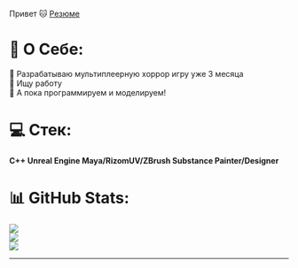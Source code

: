 Привет 🐱
[Резюме](https://github.com/user-attachments/files/16652860/ResumeGrabber.Programmer.2.1.pdf)
# 💫 О Себе:
🔭 Разрабатываю мультиплеерную хоррор игру уже 3 месяца<br>🤝 Ищу работу<br>🌱 А пока программируем и моделируем!


# 💻 Стек:
**C++
Unreal Engine
Maya/RizomUV/ZBrush
Substance Painter/Designer**

# 📊 GitHub Stats:
![](https://github-readme-stats.vercel.app/api?username=ivaca&theme=codeSTACKr&hide_border=false&include_all_commits=true&count_private=true)<br/>
![](https://github-readme-streak-stats.herokuapp.com/?user=ivaca&theme=codeSTACKr&hide_border=false)<br/>
![](https://github-readme-stats.vercel.app/api/top-langs/?username=ivaca&theme=codeSTACKr&hide_border=false&include_all_commits=true&count_private=true&layout=compact)

---



